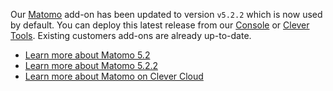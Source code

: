 
Our [Matomo](https://matomo.org/) add-on has been updated to version `v5.2.2` which is now used by default. You can deploy this latest release from our [Console](https://console.clever-cloud.com) or [Clever Tools](https://github.com/CleverCloud/clever-tools). Existing customers add-ons are already up-to-date.

- [Learn more about Matomo 5.2](https://matomo.org/changelog/matomo-5-2-0/)
- [Learn more about Matomo 5.2.2](https://matomo.org/changelog/matomo-5-2-2/)
- [Learn more about Matomo on Clever Cloud](/developers/doc/addons/matomo/)


